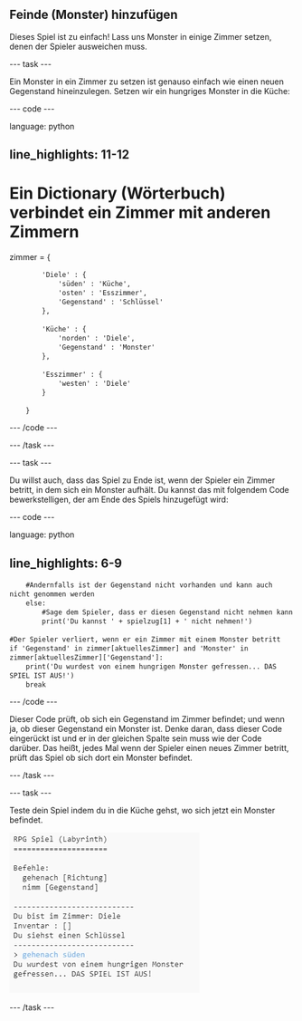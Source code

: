 ## Feinde (Monster) hinzufügen

Dieses Spiel ist zu einfach! Lass uns Monster in einige Zimmer setzen, denen der Spieler ausweichen muss.

--- task ---

Ein Monster in ein Zimmer zu setzen ist genauso einfach wie einen neuen Gegenstand hineinzulegen. Setzen wir ein hungriges Monster in die Küche:

--- code ---

language: python

## line_highlights: 11-12

# Ein Dictionary (Wörterbuch) verbindet ein Zimmer mit anderen Zimmern

zimmer = {

            'Diele' : {
                'süden' : 'Küche',
                'osten' : 'Esszimmer',
                'Gegenstand' : 'Schlüssel'
            },
    
            'Küche' : {
                'norden' : 'Diele',
                'Gegenstand' : 'Monster'
            },
    
            'Esszimmer' : {
                'westen' : 'Diele'
            }
    
        }
    

--- /code ---

--- /task ---

--- task ---

Du willst auch, dass das Spiel zu Ende ist, wenn der Spieler ein Zimmer betritt, in dem sich ein Monster aufhält. Du kannst das mit folgendem Code bewerkstelligen, der am Ende des Spiels hinzugefügt wird:

--- code ---

language: python

## line_highlights: 6-9

        #Andernfalls ist der Gegenstand nicht vorhanden und kann auch nicht genommen werden
        else:
            #Sage dem Spieler, dass er diesen Gegenstand nicht nehmen kann
            print('Du kannst ' + spielzug[1] + ' nicht nehmen!')
    
    #Der Spieler verliert, wenn er ein Zimmer mit einem Monster betritt
    if 'Gegenstand' in zimmer[aktuellesZimmer] and 'Monster' in zimmer[aktuellesZimmer]['Gegenstand']:
        print('Du wurdest von einem hungrigen Monster gefressen... DAS SPIEL IST AUS!')
        break
    

--- /code ---

Dieser Code prüft, ob sich ein Gegenstand im Zimmer befindet; und wenn ja, ob dieser Gegenstand ein Monster ist. Denke daran, dass dieser Code eingerückt ist und er in der gleichen Spalte sein muss wie der Code darüber. Das heißt, jedes Mal wenn der Spieler einen neues Zimmer betritt, prüft das Spiel ob sich dort ein Monster befindet.

--- /task ---

--- task ---

Teste dein Spiel indem du in die Küche gehst, wo sich jetzt ein Monster befindet.

![Screenshot](images/rpg-monster-test.png)

--- /task ---